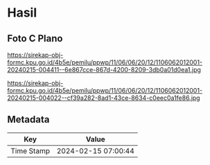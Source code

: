 # Hasil

## Foto C Plano

https://sirekap-obj-formc.kpu.go.id/4b5e/pemilu/ppwp/11/06/06/20/12/1106062012001-20240215-004411--6e867cce-867d-4200-8209-3db0a01d0ea1.jpg

https://sirekap-obj-formc.kpu.go.id/4b5e/pemilu/ppwp/11/06/06/20/12/1106062012001-20240215-004022--cf39a282-8ad1-43ce-8634-c0eec0a1fe86.jpg


## Metadata

| Key        | Value               |
| ---------- | ------------------- |
| Time Stamp | 2024-02-15 07:00:44 |



